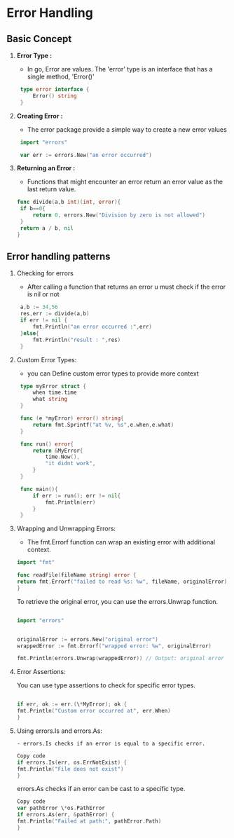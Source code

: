 # Error Handling

## Basic Concept

1. **Error Type :**

   - In go, Error are values. The 'error' type is an interface that has a single method, 'Error()'

   ```go
    type error interface {
        Error() string
    }
   ```

2. **Creating Error :**

   - The error package provide a simple way to create a new error values

   ```go
    import "errors"

    var err := errors.New("an error occurred")
   ```

3. **Returning an Error :**

   - Functions that might encounter an error return an error value as the last return value.

   ```go
   func divide(a,b int)(int, error){
    if b==0{
        return 0, errors.New("Division by zero is not allowed")
    }
    return a / b, nil
   }
   ```

## Error handling patterns

1.  Checking for errors

    - After calling a function that returns an error u must check if the error is nil or not

    ```go
     a,b := 34,56
     res,err := divide(a,b)
     if err != nil {
         fmt.Println("an error occurred :",err)
     }else{
         fmt.Println("result : ",res)
     }

    ```

2.  Custom Error Types:

    - you can Define custom error types to provide more context

    ```go
     type myError struct {
         when time.time
         what string
     }

     func (e *myError) error() string{
         return fmt.Sprintf("at %v, %s",e.when,e.what)
     }

     func run() error{
         return &MyError{
             time.Now(),
             "it didnt work",
         }
     }

     func main(){
         if err := run(); err != nil{
             fmt.Println(err)
         }
     }
    ```

3.  Wrapping and Unwrapping Errors:

    - The fmt.Errorf function can wrap an existing error with additional context.

    ```go
    import "fmt"

    func readFile(fileName string) error {
    return fmt.Errorf("failed to read %s: %w", fileName, originalError)
    }
    ```

    To retrieve the original error, you can use the errors.Unwrap function.

    ```go

    import "errors"


    originalError := errors.New("original error")
    wrappedError := fmt.Errorf("wrapped error: %w", originalError)

    fmt.Println(errors.Unwrap(wrappedError)) // Output: original error
    ```

4.  Error Assertions:

    You can use type assertions to check for specific error types.

    ```go

    if err, ok := err.(\*MyError); ok {
    fmt.Println("Custom error occurred at", err.When)
    }
    ```

5.  Using errors.Is and errors.As:

        - errors.Is checks if an error is equal to a specific error.

    ```go
    Copy code
    if errors.Is(err, os.ErrNotExist) {
    fmt.Println("File does not exist")
    }
    ```

    errors.As checks if an error can be cast to a specific type.

    ```go
    Copy code
    var pathError \*os.PathError
    if errors.As(err, &pathError) {
    fmt.Println("Failed at path:", pathError.Path)
    }
    ```
